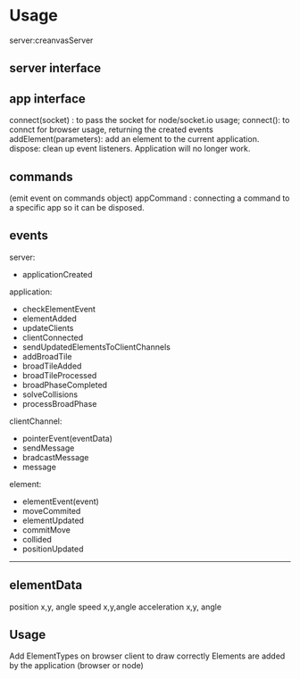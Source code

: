 ﻿# Usage

server:creanvasServer

server interface
----------------


app interface
-------------
connect(socket) : to pass the socket for node/socket.io usage;
connect(): to connct for browser usage, returning the created events
addElement(parameters): add an element to the current application.
dispose: clean up event listeners. Application will no longer work.

commands
--------
(emit event on commands object)
appCommand : connecting a command to a specific app so it can be disposed.

events
------
server:
  - applicationCreated

application:
  - checkElementEvent
  - elementAdded
  - updateClients
  - clientConnected
  - sendUpdatedElementsToClientChannels
  - addBroadTile
  - broadTileAdded
  - broadTileProcessed
  - broadPhaseCompleted
  - solveCollisions
  - processBroadPhase


clientChannel:
  - pointerEvent(eventData)
  - sendMessage
  - bradcastMessage
  - message

element:
  - elementEvent(event)
  - moveCommited
  - elementUpdated
  - commitMove
  - collided
  - positionUpdated


----------------------------------
elementData
-----------
position x,y, angle
speed x,y,angle
acceleration x,y, angle



Usage
--------

Add ElementTypes on browser client to draw correctly
Elements are added by the application (browser or node)

